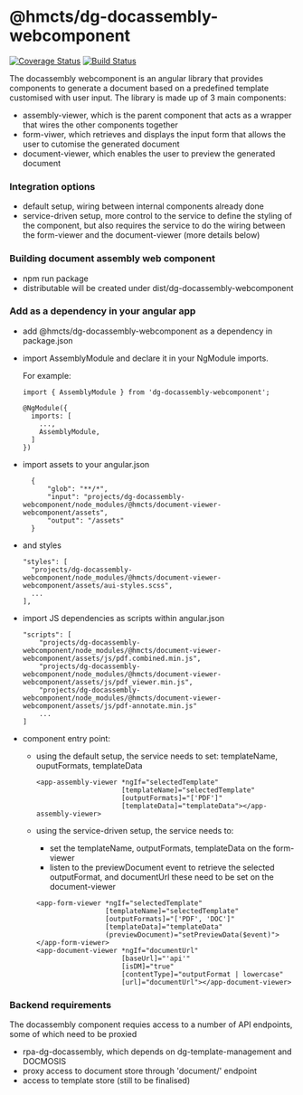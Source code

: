 # @hmcts/dg-docassembly-webcomponent 
[![Coverage Status](https://coveralls.io/repos/github/hmcts/dg-docassembly-webcomponent/badge.svg?branch=master)](https://coveralls.io/github/hmcts/dg-docassembly-webcomponent?branch=upload-npm-in-pipeline)
[![Build Status](https://travis-ci.com/hmcts/dg-docassembly-webcomponent.svg?branch=master)](https://travis-ci.com/hmcts/dg-docassembly-webcomponent)

The docassembly webcomponent is an angular library that provides components to generate a document based on a predefined template customised with user input.
The library is made up of 3 main components:
- assembly-viewer, which is the parent component that acts as a wrapper that wires the other components together
- form-viwer, which retrieves and displays the input form that allows the user to cutomise the generated document
- document-viewer, which enables the user to preview the generated document

### Integration options
- default setup, wiring between internal components already done
- service-driven setup, more control to the service to define the styling of the component, but also requires the service
  to do the wiring between the form-viewer and the document-viewer (more details below) 

### Building document assembly web component
- npm run package
- distributable will be created under dist/dg-docassembly-webcomponent

### Add as a dependency in your angular app
- add @hmcts/dg-docassembly-webcomponent as a dependency in package.json
- import AssemblyModule and declare it in your NgModule imports.

  For example:
  ```
  import { AssemblyModule } from 'dg-docassembly-webcomponent';

  @NgModule({
    imports: [
      ...,
      AssemblyModule,
    ]
  })
  ```
- import assets to your angular.json
  ```
    {
        "glob": "**/*",
        "input": "projects/dg-docassembly-webcomponent/node_modules/@hmcts/document-viewer-webcomponent/assets",
        "output": "/assets"
    }
  ```
- and styles
  ```
  "styles": [
    "projects/dg-docassembly-webcomponent/node_modules/@hmcts/document-viewer-webcomponent/assets/aui-styles.scss",
    ...
  ],
  ```
- import JS dependencies as scripts within angular.json
  ```
  "scripts": [
      "projects/dg-docassembly-webcomponent/node_modules/@hmcts/document-viewer-webcomponent/assets/js/pdf.combined.min.js",
      "projects/dg-docassembly-webcomponent/node_modules/@hmcts/document-viewer-webcomponent/assets/js/pdf_viewer.min.js",
      "projects/dg-docassembly-webcomponent/node_modules/@hmcts/document-viewer-webcomponent/assets/js/pdf-annotate.min.js"
      ...
  ]
  ```
- component entry point:

  - using the default setup, the service needs to set: templateName, ouputFormats, templateData 
    ```
    <app-assembly-viewer *ngIf="selectedTemplate"
                         [templateName]="selectedTemplate"
                         [outputFormats]="['PDF']"
                         [templateData]="templateData"></app-assembly-viewer>
    ```
  
  - using the service-driven setup, the service needs to:
    - set the templateName, outputFormats, templateData on the form-viewer
    - listen to the previewDocument event to retrieve the selected outputFormat, and documentUrl
      these need to be set on the document-viewer
    ```
    <app-form-viewer *ngIf="selectedTemplate"
                     [templateName]="selectedTemplate"
                     [outputFormats]="['PDF', 'DOC']"
                     [templateData]="templateData"
                     (previewDocument)="setPreviewData($event)"></app-form-viewer>
    <app-document-viewer *ngIf="documentUrl"
                         [baseUrl]="'api'"
                         [isDM]="true"
                         [contentType]="outputFormat | lowercase"
                         [url]="documentUrl"></app-document-viewer>
    ```  
### Backend requirements
The docassembly component requies access to a number of API endpoints, some of which need to be proxied
- rpa-dg-docassembly, which depends on dg-template-management and DOCMOSIS
- proxy access to document store through 'document/' endpoint
- access to template store (still to be finalised)

